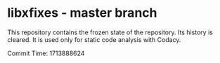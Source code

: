 # libxfixes - master branch

This repository contains the frozen state of the repository.
Its history is cleared. It is used only for static code
analysis with Codacy.

Commit Time: 1713888624